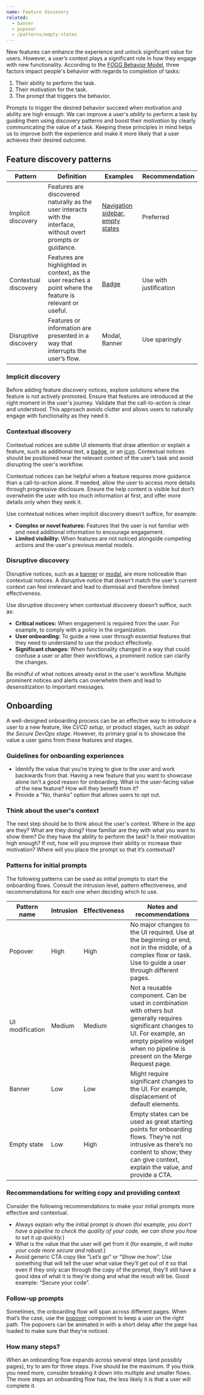 ```yaml
---
name: Feature discovery
related:
  - banner
  - popover
  - /patterns/empty-states
---
```


New features can enhance the experience and unlock significant value for users. However, a user’s context plays a significant role in how they engage with new functionality. According to the [FOGG Behavior Model](https://behaviormodel.org/), three factors impact people's behavior with regards to completion of tasks:

1. Their ability to perform the task.
2. Their motivation for the task.
3. The prompt that triggers the behavior.

Prompts to trigger the desired behavior succeed when motivation and ability are high enough. We can improve a user's _ability_ to perform a task by guiding them using discovery patterns and boost their _motivation_ by clearly communicating the value of a task. Keeping these principles in mind helps us to improve both the experience and make it more likely that a user achieves their desired outcome.

## Feature discovery patterns

| Pattern              | Definition                                                                                                     | Examples                | Recommendation         |
| -------------------- | -------------------------------------------------------------------------------------------------------------- | ----------------------- | ---------------------- |
| Implicit discovery   | Features are discovered naturally as the user interacts with the interface, without overt prompts or guidance. | [Navigation sidebar](/usability/navigation-sidebar), [empty states](/patterns/empty-states) | Preferred              |
| Contextual discovery | Features are highlighted in context, as the user reaches a point where the feature is relevant or useful.      | [Badge](/components/badge)                   | Use with justification |
| Disruptive discovery | Features or information are presented in a way that interrupts the user’s flow.                                | Modal, Banner           | Use sparingly          |

### Implicit discovery

Before adding feature discovery notices, explore solutions where the feature is not actively promoted. Ensure that features are introduced at the right moment in the user's journey. Validate that the call-to-action is clear and understood. This approach avoids clutter and allows users to naturally engage with functionality as they need it.

### Contextual discovery

Contextual notices are subtle UI elements that draw attention or explain a feature, such as additional text, a [badge](/components/badge), or an [icon](/components/icon). Contextual notices should be positioned near the relevant context of the user’s task and avoid disrupting the user's workflow.

<figure-img alt="A static notice informs users of an alternate way to create a project." label="A static notice informs users of an alternate way to create a project." src="/img/create-project.svg"></figure-img>

Contextual notices can be helpful when a feature requires more guidance than a call-to-action alone. If needed, allow the user to access more details through progressive disclosure. Ensure the help content is visible but don't overwhelm the user with too much information at first, and offer more details only when they seek it.

<figure-img alt="Popover is shown on button hover" label="Popover is shown on button hover." src="/img/info-on-hover.svg"></figure-img>

Use contextual notices when implicit discovery doesn’t suffice, for example:

- **Complex or novel features:** Features that the user is not familiar with and need additional information to encourage engagement.
- **Limited visibility:** When features are not noticed alongside competing actions and the user's previous mental models.

### Disruptive discovery

Disruptive notices, such as a [banner](/components/banner) or [modal](/components/modal), are more noticeable than contextual notices. A disruptive notice that doesn't match the user's current context can feel irrelevant and lead to dismissal and therefore limited effectiveness.

<figure-img alt="A banner helps a new user onboard to a esstential feature." label="A banner helps a new user onboard to a essential feature." src="/img/feature-discovery-banner.svg"></figure-img>

Use disruptive discovery when contextual discovery doesn't suffice, such as:

- **Critical notices:** When engagement is required from the user. For example, to comply with a policy in the organization.
- **User onboarding:** To guide a new user through essential features that they need to understand to use the product effectively.
- **Significant changes:** When functionality changed in a way that could confuse a user or alter their workflows, a prominent notice can clarify the changes.

Be mindful of what notices already exist in the user's workflow. Multiple prominent notices and alerts can overwhelm them and lead to desensitization to important messages.

## Onboarding

A well-designed onboarding process can be an effective way to introduce a user to a new feature, like _CI/CD setup_, or product stages, such as _adopt the Secure DevOps stage_. However, its primary goal is to showcase the value a user gains from these features and stages.

### Guidelines for onboarding experiences

- Identify the value that you're trying to give to the user and work backwards from that. Having a new feature that you want to showcase alone isn't a good reason for onboarding. What is the user-facing value of the new feature? How will they benefit from it?
- Provide a "No, thanks" option that allows users to opt out.

### Think about the user's context

The next step should be to think about the user's context. Where in the app are they? What are they doing? How familiar are they with what you want to show them? Do they have the ability to perform the task? Is their motivation high enough? If not, how will you improve their ability or increase their motivation? Where will you place the prompt so that it’s contextual?

### Patterns for initial prompts

The following patterns can be used as initial prompts to start the onboarding flows. Consult the intrusion level, pattern effectiveness, and recommendations for each one when deciding which to use.

| Pattern name    | Intrusion | Effectiveness | Notes and recommendations                                                                                                                                                                                       |
| --------------- | --------- | ------------- | --------------------------------------------------------------------------------------------------------------------------------------------------------------------------------------------------------------- |
| Popover         | High      | High          | No major changes to the UI required. Use at the beginning or end, not in the middle, of a complex flow or task. Use to guide a user through different pages.                                                    |
| UI modification | Medium    | Medium        | Not a reusable component. Can be used in combination with others but generally requires significant changes to UI. For example, an empty pipeline widget when no pipeline is present on the Merge Request page. |
| Banner          | Low       | Low           | Might require significant changes to the UI. For example, displacement of default elements.                                                                                                                     |
| Empty state     | Low       | High          | Empty states can be used as great starting points for onboarding flows. They’re not intrusive as there’s no content to show; they can give context, explain the value, and provide a CTA.                       |

### Recommendations for writing copy and providing context

Consider the following recommendations to make your initial prompts more effective and contextual.

- Always explain why the initial prompt is shown (for example, _you don’t have a pipeline to check the quality of your code, we can show you how to set it up quickly._)
- What is the value that the user will get from it (for example, _it will make your code more secure and robust._)
- Avoid generic CTA copy like “Let’s go” or “Show me how”. Use something that will tell the user what value they’ll get out of it so that even if they only scan through the copy of the prompt, they’ll still have a good idea of what it is they’re doing and what the result will be. Good example: “Secure your code”.

### Follow-up prompts

Sometimes, the onboarding flow will span across different pages. When that’s the case, use the [popover](/components/popover) component to keep a user on the right path. The popovers can be animated in with a short delay after the page has loaded to make sure that they’re noticed.

### How many steps?

When an onboarding flow expands across several steps (and possibly pages), try to aim for three steps. Five should be the maximum. If you think you need more, consider breaking it down into multiple and smaller flows. The more steps an onboarding flow has, the less likely it is that a user will complete it.
